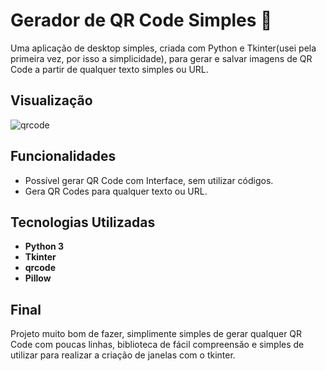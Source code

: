 # Gerador de QR Code Simples 🔳

Uma aplicação de desktop simples, criada com Python e Tkinter(usei pela primeira vez, por isso a simplicidade), para gerar e salvar imagens de QR Code a partir de qualquer texto simples ou URL.

## Visualização

![qrcode](https://github.com/user-attachments/assets/a8f66c01-283e-4428-ada9-6937461106d6)

## Funcionalidades

* Possível gerar QR Code com Interface, sem utilizar códigos.
* Gera QR Codes para qualquer texto ou URL.

## Tecnologias Utilizadas

* **Python 3**
* **Tkinter**
* **qrcode**
* **Pillow**

## Final

Projeto muito bom de fazer, simplimente simples de gerar qualquer QR Code com poucas linhas, biblioteca de fácil compreensão e simples de utilizar para realizar a criação de janelas com o tkinter.

